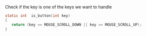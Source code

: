 Check if the key is one of the keys we want to handle
```C
static int  is_button(int key)  
{  
   return (key == MOUSE_SCROLL_DOWN || key == MOUSE_SCROLL_UP);  
}
```